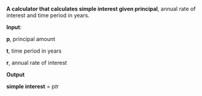 **A calculator that calculates simple interest given principal**, annual rate of interest and time period in years.

**Input**:

   **p**, principal amount
   
   **t**, time period in years
   
   **r**, annual rate of interest
   
   
**Output**

   **simple interest** = p*t*r
